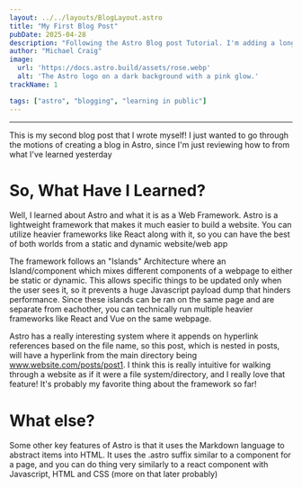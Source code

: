 ```yaml
---
layout: ../../layouts/BlogLayout.astro
title: "My First Blog Post"
pubDate: 2025-04-28
description: "Following the Astro Blog post Tutorial. I'm adding a long description to see what I can do because I'm awesome"
author: "Michael Craig"
image:
  url: 'https://docs.astro.build/assets/rose.webp'
  alt: 'The Astro logo on a dark background with a pink glow.'
trackName: 1

tags: ["astro", "blogging", "learning in public"]
---
```

---
This is my second blog post that I wrote myself! I just wanted to go through the motions of creating a blog in Astro, since I'm just reviewing how to from what I've learned yesterday

# So, What Have I Learned?

Well, I learned about Astro and what it is as a Web Framework. Astro is a lightweight framework that makes it much easier to build a website. You can utilize heavier frameworks like React along with it, so you can have the best of both worlds from a static and dynamic website/web app

The framework follows an "Islands" Architecture where an Island/component which mixes different components of a webpage to either be static or dynamic. This allows specific things to be updated only when the user sees it, so it prevents a huge Javascript payload dump that hinders performance. Since these islands can be ran on the same page and are separate from eachother, you can technically run multiple heavier frameworks like React and Vue on the same webpage.

Astro has a really interesting system where it appends on hyperlink references based on the file name, so this post, which is nested in posts, will have a hyperlink from the main directory being www.website.com/posts/post1. I think this is really intuitive for walking through a website as if it were a file system/directory, and I really love that feature! It's probably my favorite thing about the framework so far!

# What else?

Some other key features of Astro is that it uses the Markdown language to abstract items into HTML. It uses the .astro suffix similar to a component for a page, and you can do thing very similarly to a react component with Javascript, HTML and CSS (more on that later probably)